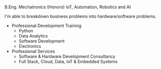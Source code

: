 <!--
**asmyio/asmyio** is a ✨ _special_ ✨ repository because its `README.md` (this file) appears on your GitHub profile.

Here are some ideas to get you started:

- 🔭 I’m currently working on ...
- 🌱 I’m currently learning ...
- 👯 I’m looking to collaborate on ...
- 🤔 I’m looking for help with ...
- 💬 Ask me about ...
- 📫 How to reach me: ...
- 😄 Pronouns: ...
- ⚡ Fun fact: ...
-->

B.Eng. Mechatronics (Honors)
IoT, Automation, Robotics and AI

I'm able to breakdown business problems into hardware/software problems.

- Professional Development Training
    - Python
    - Data Analytics
    - Software Development
    - Electronics
- Professional Services
    - Software & Hardware Development Consultancy
    - Full Stack, Cloud, Data, IoT & Embedded Systems
